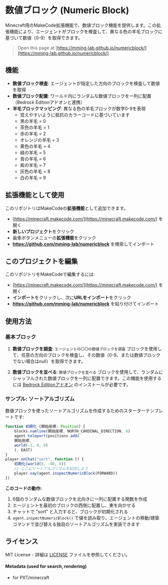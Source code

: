 
# 数値ブロック (Numeric Block)

Minecraft用のMakeCode拡張機能で、数値ブロック機能を提供します。この拡張機能により、エージェントがブロックを検査して、異なる色の羊毛ブロックに基づいて数値（0-9）を取得できます。

> Open this page at [https://mming-lab.github.io/numericblock/](https://mming-lab.github.io/numericblock/)

## 機能

- **数値ブロック検査**: エージェントが指定した方向のブロックを検査して数値を取得
- **数値ブロック配置**: ワールド内にランダムな数値ブロックを一列に配置（Bedrock Editionアドオンと連携）
- **羊毛ブロックマッピング**: 異なる色の羊毛ブロックが数字0-9を表現
  - 覚えやすいように抵抗のカラーコードに基づいています
  - 黒の羊毛 = 0
  - 茶色の羊毛 = 1
  - 赤の羊毛 = 2
  - オレンジの羊毛 = 3
  - 黄色の羊毛 = 4
  - 緑の羊毛 = 5
  - 青の羊毛 = 6
  - 紫の羊毛 = 7
  - 灰色の羊毛 = 8
  - 白の羊毛 = 9

## 拡張機能として使用

このリポジトリはMakeCodeの**拡張機能**として追加できます。

* [https://minecraft.makecode.com/](https://minecraft.makecode.com/) を開く
* **新しいプロジェクト**をクリック
* 歯車ボタンメニューの**拡張機能**をクリック
* **https://github.com/mming-lab/numericblock** を検索してインポート

## このプロジェクトを編集

このリポジトリをMakeCodeで編集するには:

* [https://minecraft.makecode.com/](https://minecraft.makecode.com/) を開く
* **インポート**をクリックし、次に**URLをインポート**をクリック
* **https://github.com/mming-lab/numericblock** を貼り付けてインポート

## 使用方法

### 基本ブロック

1. **数値ブロックを調査**: `エージェントの〇〇の数値ブロックを調査` ブロックを使用して、任意の方向のブロックを検査し、その数値（0-9、または数値ブロックでない場合はnull）を取得できます。

2. **数値ブロックを並べる**: `数値ブロックを並べる` ブロックを使用して、ランダムにシャッフルされた数値ブロックを一列に配置できます。この機能を使用するには [Bedrock Editionアドオン](../minecraft-numeric-blocks-mcaddon/) のインストールが必要です。

### サンプル: ソートアルゴリズム

数値ブロックを使ったソートアルゴリズムを作成するためのスターターテンプレートです:

```typescript
function 初期化 (開始座標: Position) {
    blocks.numline(開始座標, NORTH_CARDINAL_DIRECTION, 6)
    agent.teleport(positions.add(
    開始座標,
    world(-1, 0, 0)
    ), EAST)
}
player.onChat("sort", function () {
    初期化(world(0, -60, 0))
    // ここにソートアルゴリズムを記述しよう
    player.say(agent.inspectNumericBlock(FORWARD))
})
```

**このコードの動作:**
1. 6個のランダムな数値ブロックを北向きに一列に配置する関数を作成
2. エージェントを最初のブロックの西側に配置し、東を向かせる
3. チャットで "sort" と入力すると、ブロックが初期化される
4. `agent.inspectNumericBlock()` で値を読み取り、エージェントの移動/建築コマンドで並び替える独自のソートアルゴリズムを実装できます

## ライセンス

MIT License - 詳細は [LICENSE](LICENSE) ファイルを参照してください。

#### Metadata (used for search, rendering)

* for PXT/minecraft
<script src="https://makecode.com/gh-pages-embed.js"></script><script>makeCodeRender("{{ site.makecode.home_url }}", "{{ site.github.owner_name }}/{{ site.github.repository_name }}");</script>
